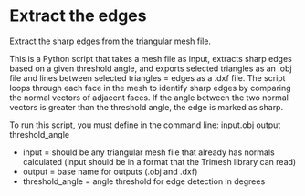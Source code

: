 # Extract the edges
Extract the sharp edges from the triangular mesh file.

This is a Python script that takes a mesh file as input, extracts sharp edges based on a given threshold angle, and exports selected triangles as an .obj file and lines between selected triangles = edges as a .dxf file. The script loops through each face in the mesh to identify sharp edges by comparing the normal vectors of adjacent faces. If the angle between the two normal vectors is greater than the threshold angle, the edge is marked as sharp.

To run this script, you must define in the command line: input.obj output threshold_angle

+ input = should be any triangular mesh file that already has normals calculated (input should be in a format that the Trimesh library can read)
+ output = base name for outputs (.obj and .dxf)
+ threshold_angle = angle threshold for edge detection in degrees
